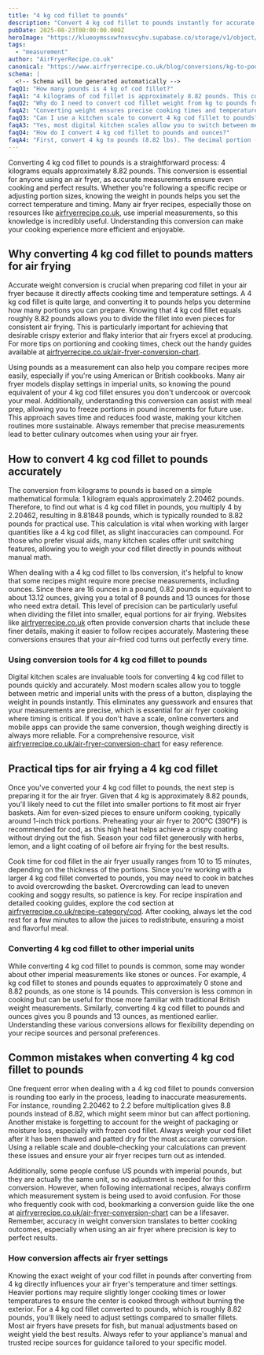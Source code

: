 ```yaml
---
title: "4 kg cod fillet to pounds"
description: "Convert 4 kg cod fillet to pounds instantly for accurate air fryer portions, cooking times, and delicious results every time."
pubDate: 2025-08-23T00:00:00.000Z
heroImage: "https://klueoymssxwfnxsvcyhv.supabase.co/storage/v1/object/public/Shmucket/4-kg-cod-fillet-to-pounds.webp"
tags:
  - "measurement"
author: "AirFryerRecipe.co.uk"
canonical: "https://www.airfryerrecipe.co.uk/blog/conversions/kg-to-pounds/4-kg-cod-fillet-to-pounds"
schema: |
  <!-- Schema will be generated automatically -->
faqQ1: "How many pounds is 4 kg of cod fillet?"
faqA1: "4 kilograms of cod fillet is approximately 8.82 pounds. This conversion is based on the standard rate where 1 kilogram equals 2.20462 pounds. Knowing this helps with portioning and setting accurate cooking times in your air fryer for perfect results every time."
faqQ2: "Why do I need to convert cod fillet weight from kg to pounds for air frying?"
faqA2: "Converting weight ensures precise cooking times and temperatures in your air fryer, as many recipes and appliance settings use imperial measurements. Accurate portions prevent undercooking or overcooking, leading to better texture and flavour. It also helps with meal planning and following international recipes correctly."
faqQ3: "Can I use a kitchen scale to convert 4 kg cod fillet to pounds?"
faqA3: "Yes, most digital kitchen scales allow you to switch between metric and imperial units instantly. Place your cod fillet on the scale and select pounds to get an accurate reading without manual calculations. This is the most reliable method for air fryer cooking where precision matters."
faqQ4: "How do I convert 4 kg cod fillet to pounds and ounces?"
faqA4: "First, convert 4 kg to pounds (8.82 lbs). The decimal portion (0.82) represents additional ounces—multiply by 16 to get 13.12 ounces. So, 4 kg cod fillet is roughly 8 pounds and 13 ounces. This detailed conversion helps with fine portioning for air fryer baskets and recipe accuracy."
---
```

<p>Converting 4 kg cod fillet to pounds is a straightforward process: 4 kilograms equals approximately 8.82 pounds. This conversion is essential for anyone using an air fryer, as accurate measurements ensure even cooking and perfect results. Whether you're following a specific recipe or adjusting portion sizes, knowing the weight in pounds helps you set the correct temperature and timing. Many air fryer recipes, especially those on resources like <a href=https://www.airfryerrecipe.co.uk/>airfryerrecipe.co.uk</a>, use imperial measurements, so this knowledge is incredibly useful. Understanding this conversion can make your cooking experience more efficient and enjoyable.</p>

<h2>Why converting 4 kg cod fillet to pounds matters for air frying</h2>
<p>Accurate weight conversion is crucial when preparing cod fillet in your air fryer because it directly affects cooking time and temperature settings. A 4 kg cod fillet is quite large, and converting it to pounds helps you determine how many portions you can prepare. Knowing that 4 kg cod fillet equals roughly 8.82 pounds allows you to divide the fillet into even pieces for consistent air frying. This is particularly important for achieving that desirable crispy exterior and flaky interior that air fryers excel at producing. For more tips on portioning and cooking times, check out the handy guides available at <a href=https://www.airfryerrecipe.co.uk/air-fryer-conversion-chart>airfryerrecipe.co.uk/air-fryer-conversion-chart</a>.</p>

<p>Using pounds as a measurement can also help you compare recipes more easily, especially if you're using American or British cookbooks. Many air fryer models display settings in imperial units, so knowing the pound equivalent of your 4 kg cod fillet ensures you don't undercook or overcook your meal. Additionally, understanding this conversion can assist with meal prep, allowing you to freeze portions in pound increments for future use. This approach saves time and reduces food waste, making your kitchen routines more sustainable. Always remember that precise measurements lead to better culinary outcomes when using your air fryer.</p>

<h2>How to convert 4 kg cod fillet to pounds accurately</h2>
<p>The conversion from kilograms to pounds is based on a simple mathematical formula: 1 kilogram equals approximately 2.20462 pounds. Therefore, to find out what is 4 kg cod fillet in pounds, you multiply 4 by 2.20462, resulting in 8.81848 pounds, which is typically rounded to 8.82 pounds for practical use. This calculation is vital when working with larger quantities like a 4 kg cod fillet, as slight inaccuracies can compound. For those who prefer visual aids, many kitchen scales offer unit switching features, allowing you to weigh your cod fillet directly in pounds without manual math.</p>

<p>When dealing with a 4 kg cod fillet to lbs conversion, it's helpful to know that some recipes might require more precise measurements, including ounces. Since there are 16 ounces in a pound, 0.82 pounds is equivalent to about 13.12 ounces, giving you a total of 8 pounds and 13 ounces for those who need extra detail. This level of precision can be particularly useful when dividing the fillet into smaller, equal portions for air frying. Websites like <a href=https://www.airfryerrecipe.co.uk/>airfryerrecipe.co.uk</a> often provide conversion charts that include these finer details, making it easier to follow recipes accurately. Mastering these conversions ensures that your air-fried cod turns out perfectly every time.</p>

<h3>Using conversion tools for 4 kg cod fillet to pounds</h3>
<p>Digital kitchen scales are invaluable tools for converting 4 kg cod fillet to pounds quickly and accurately. Most modern scales allow you to toggle between metric and imperial units with the press of a button, displaying the weight in pounds instantly. This eliminates any guesswork and ensures that your measurements are precise, which is essential for air fryer cooking where timing is critical. If you don't have a scale, online converters and mobile apps can provide the same conversion, though weighing directly is always more reliable. For a comprehensive resource, visit <a href=https://www.airfryerrecipe.co.uk/air-fryer-conversion-chart>airfryerrecipe.co.uk/air-fryer-conversion-chart</a> for easy reference.</p>

<h2>Practical tips for air frying a 4 kg cod fillet</h2>
<p>Once you've converted your 4 kg cod fillet to pounds, the next step is preparing it for the air fryer. Given that 4 kg is approximately 8.82 pounds, you'll likely need to cut the fillet into smaller portions to fit most air fryer baskets. Aim for even-sized pieces to ensure uniform cooking, typically around 1-inch thick portions. Preheating your air fryer to 200°C (390°F) is recommended for cod, as this high heat helps achieve a crispy coating without drying out the fish. Season your cod fillet generously with herbs, lemon, and a light coating of oil before air frying for the best results.</p>

<p>Cook time for cod fillet in the air fryer usually ranges from 10 to 15 minutes, depending on the thickness of the portions. Since you're working with a larger 4 kg cod fillet converted to pounds, you may need to cook in batches to avoid overcrowding the basket. Overcrowding can lead to uneven cooking and soggy results, so patience is key. For recipe inspiration and detailed cooking guides, explore the cod section at <a href=https://www.airfryerrecipe.co.uk/recipe-category/cod>airfryerrecipe.co.uk/recipe-category/cod</a>. After cooking, always let the cod rest for a few minutes to allow the juices to redistribute, ensuring a moist and flavorful meal.</p>

<h3>Converting 4 kg cod fillet to other imperial units</h3>
<p>While converting 4 kg cod fillet to pounds is common, some may wonder about other imperial measurements like stones or ounces. For example, 4 kg cod fillet to stones and pounds equates to approximately 0 stone and 8.82 pounds, as one stone is 14 pounds. This conversion is less common in cooking but can be useful for those more familiar with traditional British weight measurements. Similarly, converting 4 kg cod fillet to pounds and ounces gives you 8 pounds and 13 ounces, as mentioned earlier. Understanding these various conversions allows for flexibility depending on your recipe sources and personal preferences.</p>

<h2>Common mistakes when converting 4 kg cod fillet to pounds</h2>
<p>One frequent error when dealing with a 4 kg cod fillet to pounds conversion is rounding too early in the process, leading to inaccurate measurements. For instance, rounding 2.20462 to 2.2 before multiplication gives 8.8 pounds instead of 8.82, which might seem minor but can affect portioning. Another mistake is forgetting to account for the weight of packaging or moisture loss, especially with frozen cod fillet. Always weigh your cod fillet after it has been thawed and patted dry for the most accurate conversion. Using a reliable scale and double-checking your calculations can prevent these issues and ensure your air fryer recipes turn out as intended.</p>

<p>Additionally, some people confuse US pounds with imperial pounds, but they are actually the same unit, so no adjustment is needed for this conversion. However, when following international recipes, always confirm which measurement system is being used to avoid confusion. For those who frequently cook with cod, bookmarking a conversion guide like the one at <a href=https://www.airfryerrecipe.co.uk/air-fryer-conversion-chart>airfryerrecipe.co.uk/air-fryer-conversion-chart</a> can be a lifesaver. Remember, accuracy in weight conversion translates to better cooking outcomes, especially when using an air fryer where precision is key to perfect results.</p>

<h3>How conversion affects air fryer settings</h3>
<p>Knowing the exact weight of your cod fillet in pounds after converting from 4 kg directly influences your air fryer's temperature and timer settings. Heavier portions may require slightly longer cooking times or lower temperatures to ensure the center is cooked through without burning the exterior. For a 4 kg cod fillet converted to pounds, which is roughly 8.82 pounds, you'll likely need to adjust settings compared to smaller fillets. Most air fryers have presets for fish, but manual adjustments based on weight yield the best results. Always refer to your appliance's manual and trusted recipe sources for guidance tailored to your specific model.</p>
